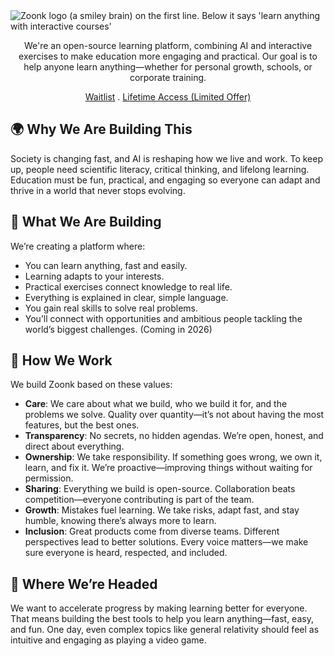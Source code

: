 <picture>
  <source media="(prefers-color-scheme: dark)" srcset="https://github.com/user-attachments/assets/49bc34bc-e36f-4df9-b37d-2fd72e2e4407">
  <source media="(prefers-color-scheme: light)" srcset="https://github.com/user-attachments/assets/8d018809-14b9-435b-9409-d515c599335d">
  <img alt="Zoonk logo (a smiley brain) on the first line. Below it says 'learn anything with interactive courses'" src="https://github.com/user-attachments/assets/8d018809-14b9-435b-9409-d515c599335d">
</picture>

<p align="center">
  We're an open-source learning platform, combining AI and interactive exercises to make education more engaging and practical. Our goal is to help anyone learn anything—whether for personal growth, schools, or corporate training.
</p>

<p align="center">
  <a href="https://forms.gle/ZrYYBA2sjKfQR3Es8">Waitlist</a>
  .
  <a href="https://github.com/sponsors/ceolinwill?frequency=one-time">Lifetime Access (Limited Offer)</a>
</p>

## 🌍 Why We Are Building This

Society is changing fast, and AI is reshaping how we live and work. To keep up, people need scientific literacy, critical thinking, and lifelong learning. Education must be fun, practical, and engaging so everyone can adapt and thrive in a world that never stops evolving.

## 🧠 What We Are Building

We’re creating a platform where:

- You can learn anything, fast and easily.
- Learning adapts to your interests.
- Practical exercises connect knowledge to real life.
- Everything is explained in clear, simple language.
- You gain real skills to solve real problems.
- You’ll connect with opportunities and ambitious people tackling the world’s biggest challenges. (Coming in 2026)

## 🔧 How We Work

We build Zoonk based on these values:

- **Care**: We care about what we build, who we build it for, and the problems we solve. Quality over quantity—it’s not about having the most features, but the best ones.
- **Transparency**: No secrets, no hidden agendas. We’re open, honest, and direct about everything.
- **Ownership**: We take responsibility. If something goes wrong, we own it, learn, and fix it. We’re proactive—improving things without waiting for permission.
- **Sharing**: Everything we build is open-source. Collaboration beats competition—everyone contributing is part of the team.
- **Growth**: Mistakes fuel learning. We take risks, adapt fast, and stay humble, knowing there’s always more to learn.
- **Inclusion**: Great products come from diverse teams. Different perspectives lead to better solutions. Every voice matters—we make sure everyone is heard, respected, and included.

## 🚀 Where We’re Headed

We want to accelerate progress by making learning better for everyone. That means building the best tools to help you learn anything—fast, easy, and fun. One day, even complex topics like general relativity should feel as intuitive and engaging as playing a video game.
